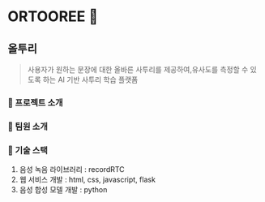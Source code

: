 # ORTOOREE 🐥

## 올투리

> 사용자가 원하는 문장에 대한 올바른 사투리를 제공하여,유사도를 측정할 수 있도록 하는 AI 기반 사투리 학습 플랫폼 </br>

### 📌 프로젝트 소개

### 📌 팀원 소개

### 📌 기술 스택
1. 음성 녹음 라이브러리 : recordRTC
2. 웹 서비스 개발 : html, css, javascript, flask
3. 음성 합성 모델 개발 : python

